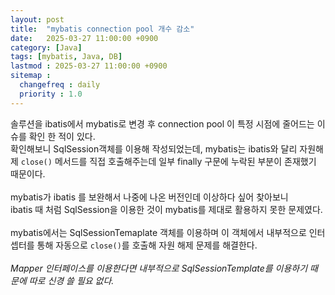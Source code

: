 ```yaml
---
layout: post
title:  "mybatis connection pool 개수 감소"
date:   2025-03-27 11:00:00 +0900
category: [Java]
tags: [mybatis, Java, DB]
lastmod : 2025-03-27 11:00:00 +0900
sitemap :
  changefreq : daily
  priority : 1.0
---
```

솔루션을 ibatis에서 mybatis로 변경 후 connection pool 이 특정 시점에 줄어드는 이슈를 확인 한 적이 있다.<br>
확인해보니 SqlSession객체를 이용해 작성되었는데, mybatis는 ibatis와 달리 자원해제 `close()` 메서드를 직접 호출해주는데 일부 finally 구문에 누락된 부분이 존재했기 때문이다.<br>
<br>
mybatis가 ibatis 를 보완해서 나중에 나온 버전인데 이상하다 싶어 찾아보니<br>
ibatis 때 처럼 SqlSession을 이용한 것이 mybatis를 제대로 활용하지 못한 문제였다.<br>
<br>
mybatis에서는 SqlSessionTemaplate 객체를 이용하며 이 객체에서 내부적으로 인터셉터를 통해 자동으로 `close()`를 호출해 자원 해제 문제를 해결한다.<br>
<br>
*Mapper 인터페이스를 이용한다면 내부적으로 SqlSessionTemplate를 이용하기 때문에 따로 신경 쓸 필요 없다.*

